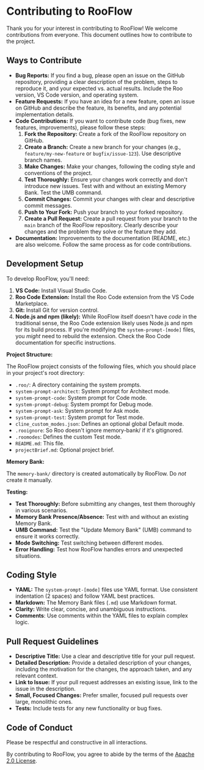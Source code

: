 # Contributing to RooFlow

Thank you for your interest in contributing to RooFlow! We welcome contributions from everyone.  This document outlines how to contribute to the project.

## Ways to Contribute

*   **Bug Reports:** If you find a bug, please open an issue on the GitHub repository, providing a clear description of the problem, steps to reproduce it, and your expected vs. actual results. Include the Roo version, VS Code version, and operating system.
*   **Feature Requests:**  If you have an idea for a new feature, open an issue on GitHub and describe the feature, its benefits, and any potential implementation details.
*   **Code Contributions:**  If you want to contribute code (bug fixes, new features, improvements), please follow these steps:
    1.  **Fork the Repository:** Create a fork of the RooFlow repository on GitHub.
    2.  **Create a Branch:** Create a new branch for your changes (e.g., `feature/my-new-feature` or `bugfix/issue-123`). Use descriptive branch names.
    3.  **Make Changes:** Make your changes, following the coding style and conventions of the project.
    4.  **Test Thoroughly:**  Ensure your changes work correctly and don't introduce new issues.  Test with and without an existing Memory Bank. Test the UMB command.
    5.  **Commit Changes:** Commit your changes with clear and descriptive commit messages.
    6.  **Push to Your Fork:** Push your branch to your forked repository.
    7.  **Create a Pull Request:** Create a pull request from your branch to the `main` branch of the RooFlow repository.  Clearly describe your changes and the problem they solve or the feature they add.
*   **Documentation:**  Improvements to the documentation (README, etc.) are also welcome. Follow the same process as for code contributions.

## Development Setup

To develop RooFlow, you'll need:

1.  **VS Code:**  Install Visual Studio Code.
2.  **Roo Code Extension:** Install the Roo Code extension from the VS Code Marketplace.
3.  **Git:**  Install Git for version control.
4.  **Node.js and npm (likely):** While RooFlow itself doesn't have *code* in the traditional sense, the Roo Code extension likely uses Node.js and npm for its build process.  If you're modifying the `system-prompt-[mode]` files, you *might* need to rebuild the extension.  Check the Roo Code documentation for specific instructions.

**Project Structure:**

The RooFlow project consists of the following files, which you should place in your project's root directory:

* `.roo/`: A directory containing the system prompts.
* `system-prompt-architect`: System prompt for Architect mode.
* `system-prompt-code`: System prompt for Code mode.
* `system-prompt-debug`: System prompt for Debug mode.
* `system-prompt-ask`: System prompt for Ask mode.
* `system-prompt-test`: System prompt for Test mode.
* `cline_custom_modes.json`: Defines an optional global Default mode.
* `.rooignore`: So Roo doesn't ignore memory-bank/ if it's gitignored.
* `.roomodes`: Defines the custom Test mode.
* `README.md`:  This file.
* `projectBrief.md`: Optional project brief.

**Memory Bank:**

The `memory-bank/` directory is created automatically by RooFlow.  Do *not* create it manually.

**Testing:**

*   **Test Thoroughly:**  Before submitting any changes, test them thoroughly in various scenarios.
*   **Memory Bank Presence/Absence:** Test with and without an existing Memory Bank.
*   **UMB Command:** Test the "Update Memory Bank" (UMB) command to ensure it works correctly.
*   **Mode Switching:** Test switching between different modes.
*   **Error Handling:** Test how RooFlow handles errors and unexpected situations.

## Coding Style

*   **YAML:**  The `system-prompt-[mode]` files use YAML format.  Use consistent indentation (2 spaces) and follow YAML best practices.
*   **Markdown:** The Memory Bank files (`.md`) use Markdown format.
*   **Clarity:**  Write clear, concise, and unambiguous instructions.
* **Comments**: Use comments within the YAML files to explain complex logic.

## Pull Request Guidelines

*   **Descriptive Title:** Use a clear and descriptive title for your pull request.
*   **Detailed Description:**  Provide a detailed description of your changes, including the motivation for the changes, the approach taken, and any relevant context.
*   **Link to Issue:** If your pull request addresses an existing issue, link to the issue in the description.
*   **Small, Focused Changes:**  Prefer smaller, focused pull requests over large, monolithic ones.
*   **Tests:** Include tests for any new functionality or bug fixes.

## Code of Conduct

Please be respectful and constructive in all interactions.

By contributing to RooFlow, you agree to abide by the terms of the [Apache 2.0 License](LICENSE).
